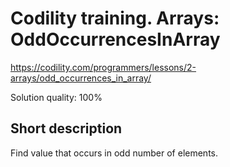 # Codility training. Arrays: OddOccurrencesInArray

https://codility.com/programmers/lessons/2-arrays/odd_occurrences_in_array/

Solution quality: 100%

## Short description

Find value that occurs in odd number of elements.
